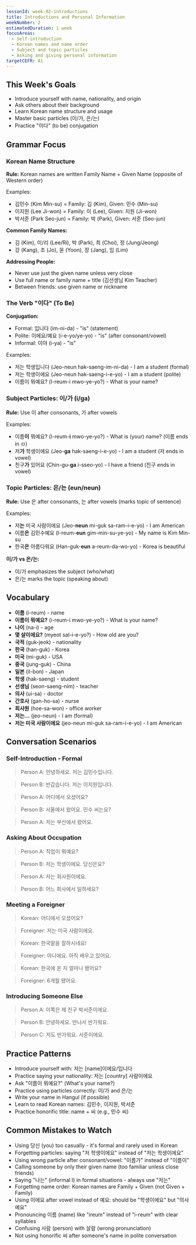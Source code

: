 ```yaml
---
lessonId: week-02-introductions
title: Introductions and Personal Information
weekNumber: 2
estimatedDuration: 1 week
focusAreas:
  - Self-introduction
  - Korean names and name order
  - Subject and topic particles
  - Asking and giving personal information
targetCEFR: A1
---
```


## This Week's Goals

- Introduce yourself with name, nationality, and origin
- Ask others about their background
- Learn Korean name structure and usage
- Master basic particles (이/가, 은/는)
- Practice "이다" (to be) conjugation

## Grammar Focus

### Korean Name Structure

**Rule:** Korean names are written Family Name + Given Name (opposite of Western order)

Examples:
- 김민수 (Kim Min-su) = Family: 김 (Kim), Given: 민수 (Min-su)
- 이지원 (Lee Ji-won) = Family: 이 (Lee), Given: 지원 (Ji-won)
- 박서준 (Park Seo-jun) = Family: 박 (Park), Given: 서준 (Seo-jun)

**Common Family Names:**
- 김 (Kim), 이/리 (Lee/Ri), 박 (Park), 최 (Choi), 정 (Jung/Jeong)
- 강 (Kang), 조 (Jo), 윤 (Yoon), 장 (Jang), 임 (Lim)

**Addressing People:**
- Never use just the given name unless very close
- Use full name or family name + title (김선생님 Kim Teacher)
- Between friends: use given name or nickname

### The Verb "이다" (To Be)

**Conjugation:**
- Formal: 입니다 (im-ni-da) - "is" (statement)
- Polite: 이에요/예요 (i-e-yo/ye-yo) - "is" (after consonant/vowel)
- Informal: 이야 (i-ya) - "is"

Examples:
- 저는 학생입니다 (Jeo-neun hak-saeng-im-ni-da) - I am a student (formal)
- 저는 학생이에요 (Jeo-neun hak-saeng-i-e-yo) - I am a student (polite)
- 이름이 뭐예요? (I-reum-i mwo-ye-yo?) - What is your name?

### Subject Particles: 이/가 (i/ga)

**Rule:** Use 이 after consonants, 가 after vowels

Examples:
- 이름**이** 뭐예요? (I-reum-**i** mwo-ye-yo?) - What is (your) name? (이름 ends in ㅁ)
- 저**가** 학생이에요 (Jeo-**ga** hak-saeng-i-e-yo) - I am a student (저 ends in vowel)
- 친구**가** 있어요 (Chin-gu-**ga** i-sseo-yo) - I have a friend (친구 ends in vowel)

### Topic Particles: 은/는 (eun/neun)

**Rule:** Use 은 after consonants, 는 after vowels (marks topic of sentence)

Examples:
- 저**는** 미국 사람이에요 (Jeo-**neun** mi-guk sa-ram-i-e-yo) - I am American
- 이름**은** 김민수예요 (I-reum-**eun** gim-min-su-ye-yo) - My name is Kim Min-su
- 한국**은** 아름다워요 (Han-guk-**eun** a-reum-da-wo-yo) - Korea is beautiful

**이/가 vs 은/는:**
- 이/가 emphasizes the subject (who/what)
- 은/는 marks the topic (speaking about)

## Vocabulary

- **이름** (i-reum) - name
- **이름이 뭐예요?** (i-reum-i mwo-ye-yo?) - What is your name?
- **나이** (na-i) - age
- **몇 살이에요?** (myeot sal-i-e-yo?) - How old are you?
- **국적** (guk-jeok) - nationality
- **한국** (han-guk) - Korea
- **미국** (mi-guk) - USA
- **중국** (jung-guk) - China
- **일본** (il-bon) - Japan
- **학생** (hak-saeng) - student
- **선생님** (seon-saeng-nim) - teacher
- **의사** (ui-sa) - doctor
- **간호사** (gan-ho-sa) - nurse
- **회사원** (hoe-sa-won) - office worker
- **저는...** (jeo-neun) - I am (formal)
- **저는 미국 사람이에요** (jeo-neun mi-guk sa-ram-i-e-yo) - I am American

## Conversation Scenarios

### Self-Introduction - Formal

> Person A: 안녕하세요. 저는 김민수입니다.

> Person B: 반갑습니다. 저는 이지원입니다.

> Person A: 어디에서 오셨어요?

> Person B: 서울에서 왔어요. 민수 씨는요?

> Person A: 저는 부산에서 왔어요.

### Asking About Occupation

> Person A: 직업이 뭐예요?

> Person B: 저는 학생이에요. 당신은요?

> Person A: 저는 회사원이에요.

> Person B: 어느 회사에서 일하세요?

### Meeting a Foreigner

> Korean: 어디에서 오셨어요?

> Foreigner: 저는 미국 사람이에요.

> Korean: 한국말을 잘하시네요!

> Foreigner: 아니에요. 아직 배우고 있어요.

> Korean: 한국에 온 지 얼마나 됐어요?

> Foreigner: 6개월 됐어요.

### Introducing Someone Else

> Person A: 이쪽은 제 친구 박서준이에요.

> Person B: 안녕하세요. 만나서 반가워요.

> Person C: 저도 반가워요. 서준이에요.

## Practice Patterns

- Introduce yourself with: 저는 [name]이에요/입니다
- Practice saying your nationality: 저는 [country] 사람이에요
- Ask "이름이 뭐예요?" (What's your name?)
- Practice using particles correctly: 이/가 and 은/는
- Write your name in Hangul (if possible)
- Learn to read Korean names: 김민수, 이지원, 박서준
- Practice honorific title: name + 씨 (e.g., 민수 씨)

## Common Mistakes to Watch

- Using 당신 (you) too casually - it's formal and rarely used in Korean
- Forgetting particles: saying "저 학생이에요" instead of "저는 학생이에요"
- Using wrong particle after consonant/vowel: "이름가" instead of "이름이"
- Calling someone by only their given name (too familiar unless close friends)
- Saying "나는" (informal I) in formal situations - always use "저는"
- Forgetting name order: Korean names are Family + Given (not Given + Family)
- Using 이에요 after vowel instead of 예요: should be "학생이에요" but "의사예요"
- Pronouncing 이름 (name) like "ireum" instead of "i-reum" with clear syllables
- Confusing 사람 (person) with 살람 (wrong pronunciation)
- Not using honorific 씨 after someone's name in polite conversation
